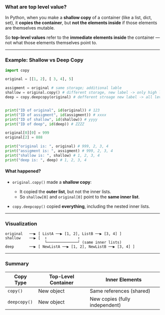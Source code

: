### What are top level value?

In Python, when you make a **shallow copy** of a container (like a list, dict, set), it **copies the container**, but **not the elements inside** if those elements are themselves mutable.

So **top-level values** refer to the **immediate elements inside** the container — not what those elements themselves point to.

---

### Example: Shallow vs Deep Copy

```python
import copy

original = [[1, 2], [ 3, 4], 5]

assigment = original # same storage; additional lable
shallow = original.copy() # different storage, new label -> only high level
deep = copy.deepcopy(original) # defferent stroage new label -> all levels -> deep level copy


print("ID of original", id(original)) # 123
print("ID of assigment", id(assigment)) # xxxx
print("ID of shallow", id(shallow)) # yyyy
print("ID of deep", id(deep)) # ZZZZ

original[0][0] = 999
original[2] = 888

print("original is: ", original) # 999, 2, 3, 4
print("assigment is: ", assigment) # 999, 2, 3, 4
print("shallow is: ", shallow) # 1, 2, 3, 4
print("deep is: ", deep) # 1, 2, 3, 4
```

#### What happened?

* `original.copy()` made a **shallow copy**:

  * It copied the **outer list**, but not the inner lists.
  * So `shallow[0]` and `original[0]` point to the **same inner list**.
* `copy.deepcopy()` copied **everything**, including the nested inner lists.

---

### Visualization

```
original   ──▶ [ ListA ──▶ [1, 2], ListB ──▶ [3, 4] ]
shallow    ──▶ [  ↑              ↑
                  └──────────────┘ (same inner lists)
deep       ──▶ [ NewListA ──▶ [1, 2], NewListB ──▶ [3, 4] ]
```

---

### Summary

| Copy Type    | Top-Level Container | Inner Elements                 |
| ------------ | ------------------- | ------------------------------ |
| `copy()`     | New object          | Same references (shared)       |
| `deepcopy()` | New object          | New copies (fully independent) |

